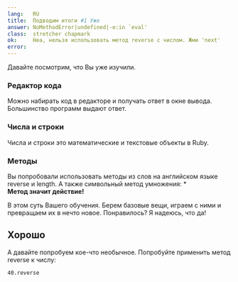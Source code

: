 ```yaml
---
lang:   RU
title:  Подводим итоги #1 Уже
answer: NoMethodError|undefined|-e:in `eval'
class:  stretcher chapmark
ok:     Неа, нельзя использовать метод reverse с числом. Жми 'next'
error:  
---
```


Давайте посмотрим, что Вы уже изучили.

### Редактор кода
Можно набирать код в редакторе и получать ответ в окне вывода.
Большинство программ выдают ответ.

### Числа и строки
Числа и строки это математические и текстовые объекты в Ruby.

### Методы
Вы попробовали использовать методы из слов на английском языке reverse и length. А также символьный
метод умножения: \*  
__Метод значит действие!__

В этом суть Вашего обучения. Берем базовые вещи, играем с ними и превращаем их в
нечто новое. Понравилось? Я надеюсь, что да!

## Хорошо
А давайте попробуем кое-что необычное. Попробуйте применить метод reverse к числу:

    40.reverse
